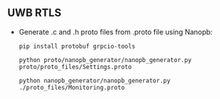 ## UWB RTLS

- Generate .c and .h proto files from .proto file using Nanopb:

  `pip install protobuf grpcio-tools`

  `python proto/nanopb_generator/nanopb_generator.py proto/proto_files/Settings.proto`
  
  `python nanopb_generator/nanopb_generator.py ./proto_files/Monitoring.proto`

